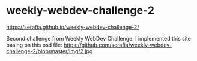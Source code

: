 # weekly-webdev-challenge-2


 https://serafia.github.io/weekly-webdev-challenge-2/
 
 Second challenge from Weekly WebDev Challenge. I implemented this site basing on this psd file:
 https://github.com/serafia/weekly-webdev-challenge-2/blob/master/img/2.jpg

